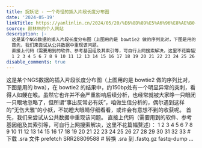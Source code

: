 ```yaml
---
title: 捉妖记 - 一个奇怪的插入片段长度分布图
date: '2024-05-19'
linkTitle: https://yanlinlin.cn/2024/05/20/%E6%8D%89%E5%A6%96%E8%AE%B0-%E4%B8%80%E4%B8%AA%E5%A5%87%E6%80%AA%E7%9A%84%E6%8F%92%E5%85%A5%E7%89%87%E6%AE%B5%E9%95%BF%E5%BA%A6%E5%88%86%E5%B8%83%E5%9B%BE/
source: 颜林林的个人网站
description: |-
  这是某个NGS数据的插入片段长度分布图（上图用的是 bowtie2 做的序列比对，下图是用的 bwa），在 bowtie2 的结果中，约150bp处有一个明显异常的突刺，看得人如鲠在喉。虽然它也许并不会严重影响后续分析，也经常就被大家睁一只眼闭一只眼地忽略了，但所谓“事出反常必有妖”，咱做生信分析的，偶尔遇到这样的“无伤大雅”的小妖，不妨瞪大眼睛仔细看看，或许会有意想不到的收获呢。
  首先，我们来尝试从公共数据中重现该问题。
  直接上代码（需要用到的软件、参考基因组及其索引等，可自行上网搜索解决，这里不花篇幅赘述）：
  1 2 3 4 5 6 7 8 9 10 11 12 13 14 15 16 17 18 19 20 21 22 23 24 25 26 27 28 29 30 31 32 33 # 下载 .sra 文件 prefetch SRR28809588 # 转换 .sra 到 .fastq.gz fastq-dump ...
disable_comments: true
---
```

这是某个NGS数据的插入片段长度分布图（上图用的是 bowtie2 做的序列比对，下图是用的 bwa），在 bowtie2 的结果中，约150bp处有一个明显异常的突刺，看得人如鲠在喉。虽然它也许并不会严重影响后续分析，也经常就被大家睁一只眼闭一只眼地忽略了，但所谓“事出反常必有妖”，咱做生信分析的，偶尔遇到这样的“无伤大雅”的小妖，不妨瞪大眼睛仔细看看，或许会有意想不到的收获呢。
首先，我们来尝试从公共数据中重现该问题。
直接上代码（需要用到的软件、参考基因组及其索引等，可自行上网搜索解决，这里不花篇幅赘述）：
1 2 3 4 5 6 7 8 9 10 11 12 13 14 15 16 17 18 19 20 21 22 23 24 25 26 27 28 29 30 31 32 33 # 下载 .sra 文件 prefetch SRR28809588 # 转换 .sra 到 .fastq.gz fastq-dump ...